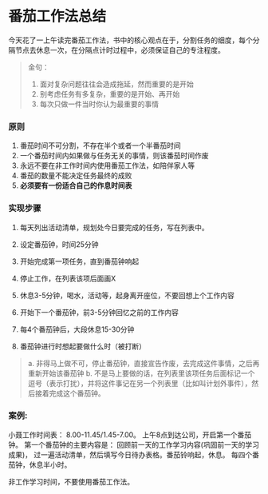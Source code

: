 # 番茄工作法总结

今天花了一上午读完番茄工作法，书中的核心观点在于，分割任务的细度，每个分隔节点去休息一次，在分隔点计时过程中，必须保证自己的专注程度。


> 金句：
> 1. 面对复杂问题往往会造成拖延，然而重要的是开始
> 2. 别考虑任务有多复杂，重要的是开始、再开始
> 3. 每次只做一件当时你认为最重要的事情


### 原则
1. 番茄时间不可分割，不存在半个或者一个半番茄时间
2. 一个番茄时间内如果做与任务无关的事情，则该番茄时间作废
3. 永远不要在非工作时间内使用番茄工作法，如陪伴家人等
4. 番茄的数量不能决定任务最终的成败
5. **必须要有一份适合自己的作息时间表**


### 实现步骤
1. 每天列出活动清单，规划处今日要完成的任务，写在列表中。

2. 设定番茄钟，时间25分钟

3. 开始完成第一项任务，直到番茄钟响起

4. 停止工作，在列表该项后面画X

5. 休息3-5分钟，喝水，活动等，起身离开座位，不要回想上个工作内容

6. 开始下一个番茄钟，前3-5分钟回忆之前的工作内容

7. 每4个番茄钟后，大段休息15-30分钟

8. 番茄钟进行时想起要做什么时（被打断）
> a. 非得马上做不可，停止番茄钟，直接宣告作废，去完成这件事情，之后再重新开始该番茄钟
> b. 不是马上要做的话，在列表里该项任务后面标记一个逗号（表示打扰），并将这件事记在另一个列表里（比如叫计划外事件），然后接着完成这个番茄钟。


### 案例:
小聂工作时间表： 8.00-11.45/1.45-7.00。
上午8点到达公司，开启第一个番茄钟。 
第一个番茄钟的主要内容是： 回顾前一天的工作学习内容(巩固前一天的学习成果)， 过一遍活动清单，然后填写今日待办表格。番茄铃响起，休息。
每四个番茄钟，休息半小时。

非工作学习时间，不要使用番茄工作法。

